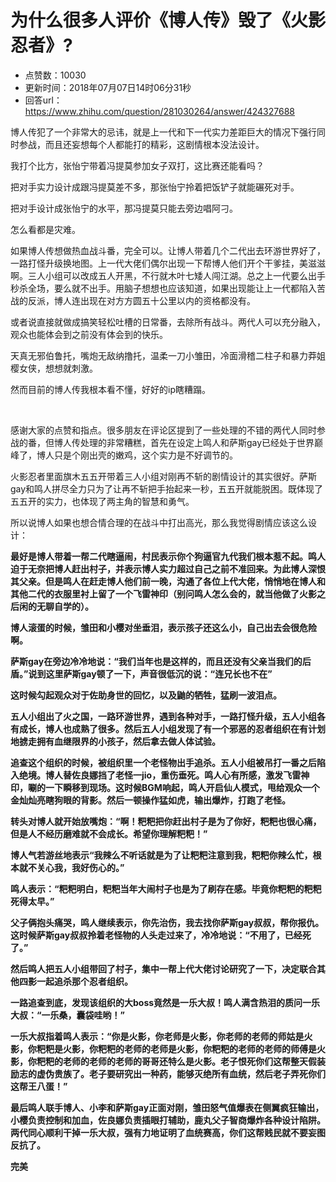 # 为什么很多人评价《博人传》毁了《火影忍者》?
- 点赞数：10030
- 更新时间：2018年07月07日14时06分31秒
- 回答url：https://www.zhihu.com/question/281030264/answer/424327688
<body>
 <p data-pid="Yxuj-C5h">博人传犯了一个非常大的忌讳，就是上一代和下一代实力差距巨大的情况下强行同时参战，而且还妄想每个人都能打的精彩，这剧情根本没法设计。</p>
 <p data-pid="hoAEc2yC">我打个比方，张怡宁带着冯提莫参加女子双打，这比赛还能看吗？</p>
 <p data-pid="nSgJp2d5">把对手实力设计成跟冯提莫差不多，那张怡宁拎着把饭铲子就能碾死对手。</p>
 <p data-pid="ntxKy-yx">把对手设计成张怡宁的水平，那冯提莫只能去旁边唱阿刁。</p>
 <p data-pid="fqFvBzZz">怎么看都是灾难。</p>
 <p data-pid="-3G7jDU3">如果博人传想做热血战斗番，完全可以。让博人带着几个二代出去环游世界好了，一路打怪升级换地图。上一代大佬们偶尔出现一下帮博人他们开个干爹挂，美滋滋啊。三人小组可以改成五人开黑，不行就木叶七矮人闯江湖。总之上一代要么出手秒杀全场，要么就不出手。用脑子想想也应该知道，如果出现能让上一代都陷入苦战的反派，博人连出现在对方方圆五十公里以内的资格都没有。</p>
 <p data-pid="dURdVfJ4">或者说直接就做成搞笑轻松吐槽的日常番，去除所有战斗。两代人可以充分融入，观众也能体会到之前没有体会到的快乐。</p>
 <p data-pid="eeUpVHy1">天真无邪伯鲁托，嘴炮无敌纳撸托，温柔一刀小雏田，冷面滑稽二柱子和暴力莽姐樱女侠，想想就刺激。</p>
 <p data-pid="ue6znoKl">然而目前的博人传我根本看不懂，好好的ip瞎糟蹋。</p>
 <p class="ztext-empty-paragraph"><br></p>
 <p data-pid="e980j8Jt">感谢大家的点赞和指点。很多朋友在评论区提到了一些处理的不错的两代人同时参战的番，但博人传处理的非常糟糕，首先在设定上鸣人和萨斯gay已经处于世界巅峰了，博人只是个刚出壳的嫩鸡，这个实力是不好调节的。</p>
 <p data-pid="T140NBqE">火影忍者里面旗木五五开带着三人小组对刚再不斩的剧情设计的其实很好。萨斯gay和鸣人拼尽全力只为了让再不斩把手抬起来一秒，五五开就能脱困。既体现了五五开的实力，也体现了两主角的智慧和勇气。</p>
 <p data-pid="4k6moX09">所以说博人如果也想合情合理的在战斗中打出高光，那么我觉得剧情应该这么设计：</p>
 <p data-pid="fB0S6-Bl"><b>最好是博人带着一帮二代瞎逼闹，村民表示你个狗逼官九代我们根本惹不起。鸣人迫于无奈把博人赶出村子，并表示博人实力超过自己之前不准回来。为此博人深恨其父亲。但是鸣人在赶走博人他们前一晚，沟通了各位上代大佬，悄悄地在博人和其他二代的衣服里衬上留了一个飞雷神印（别问鸣人怎么会的，就当他做了火影之后闲的无聊自学的）。</b></p>
 <p data-pid="Ekunl6my"><b>博人滚蛋的时候，雏田和小樱对坐垂泪，表示孩子还这么小，自己出去会很危险啊。</b></p>
 <p data-pid="m2Vl0buo"><b>萨斯gay在旁边冷冷地说：“我们当年也是这样的，而且还没有父亲当我们的后盾。”说到这里萨斯gay顿了一下，声音很低沉的说：“连兄长也不在”</b></p>
 <p data-pid="CIUmVf1i"><b>这时候勾起观众对于佐助身世的回忆，以及鼬的牺牲，猛刷一波泪点。</b></p>
 <p data-pid="qbRPmvT6"><b>五人小组出了火之国，一路环游世界，遇到各种对手，一路打怪升级，五人小组各有成长，博人也成熟了很多。然后五人小组发现了有一个邪恶的忍者组织在有计划地掳走拥有血继限界的小孩子，然后拿去做人体试验。</b></p>
 <p data-pid="Q_bhyHhH"><b>追查这个组织的时候，被组织里一个老怪物出手追杀。五人小组被吊打一番之后陷入绝境。博人替佐良娜挡了老怪一jio，重伤垂死。鸣人心有所感，激发飞雷神印，唰的一下瞬移到现场。这时候BGM响起，鸣人开启仙人模式，甩给观众一个金灿灿亮瞎狗眼的背影。然后一顿操作猛如虎，输出爆炸，打跑了老怪。</b></p>
 <p data-pid="MILTCmwK"><b>转头对博人就开始放嘴炮：“啊！粑粑把你赶出村子是为了你好，粑粑也很心痛，但是人不经历磨难就不会成长。希望你理解粑粑！”</b></p>
 <p data-pid="O_YEpEnf"><b>博人气若游丝地表示“我辣么不听话就是为了让粑粑注意到我，粑粑你辣么忙，根本就不关心我，我好伤心的。”</b></p>
 <p data-pid="ghGvLeBF"><b>鸣人表示：“粑粑明白，粑粑当年大闹村子也是为了刷存在感。毕竟你粑粑的粑粑死得太早。”</b></p>
 <p data-pid="_nnm6zkz"><b>父子俩抱头痛哭，鸣人继续表示，你先治伤，我去找你萨斯gay叔叔，帮你报仇。这时候萨斯gay叔叔拎着老怪物的人头走过来了，冷冷地说：“不用了，已经死了。”</b></p>
 <p data-pid="V8ZLSt6b"><b>然后鸣人把五人小组带回了村子，集中一帮上代大佬讨论研究了一下，决定联合其他四影一起追杀那个忍者组织。</b></p>
 <p data-pid="FZbnhNxi"><b>一路追查到底，发现该组织的大boss竟然是一乐大叔！鸣人满含热泪的质问一乐大叔：“一乐桑，囊袋哇哟！”</b></p>
 <p data-pid="slQ2TaVk"><b>一乐大叔指着鸣人表示：“你是火影，你老师是火影，你老师的老师的师姑是火影，你粑粑是火影，你粑粑的老师的老师是火影，你粑粑的老师的老师的师傅是火影，你粑粑的老师的老师的老师的哥哥还特么是火影。老子恨死你们这帮整天假装励志的虚伪贵族了。老子要研究出一种药，能够灭绝所有血统，然后老子弄死你们这帮王八蛋！”</b></p>
 <p data-pid="w5scl1hg"><b>最后鸣人联手博人、小李和萨斯gay正面对刚，雏田怒气值爆表在侧翼疯狂输出，小樱负责控制和加血，佐良娜负责插眼打辅助，鹿丸父子智商爆炸各种设计陷阱。两代同心顺利干掉一乐大叔，强有力地证明了血统赛高，你们这帮贱民就不要妄图反抗了。</b></p>
 <p data-pid="Pf5W1h70"><b>完美</b></p>
</body>